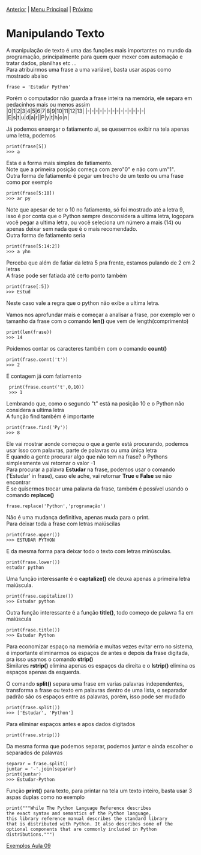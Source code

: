 [Anterior](Aula08.md) | [Menu Principal](/README.md/) | [Próximo](Aula10.md)  

# Manipulando Texto  

A manipulação de texto é uma das funções mais importantes no mundo da programação, principalmente para quem quer mexer com automação e tratar dados, planilhas etc ...  
Para atribuirmos uma frase a uma variável, basta usar aspas como mostrado abaiso  
```
frase = 'Estudar Python'
```
Porém o computador não guarda a frase inteira na memória, ele separa em pedacinhos mais ou menos assim  
|0|1|2|3|4|5|6|7|8|9|10|11|12|13|
|-|-|-|-|-|-|-|-|-|-|-|-|-|-|
|E|s|t|u|d|a|r||P|y|t|h|o|n|  

Já podemos enxergar o fatiamento ai, se quesermos exibir na tela apenas uma letra, podemos  
```
print(frase[5])
>>> a
```
Esta é a forma mais simples de fatiamento.  
Note que a primeira posição começa com zero"0" e não com um"1".  
Outra forma de fatiamento é pegar um trecho de um texto ou uma frase como por exemplo  
```
print(frase[5:10])
>>> ar py
```  
Note que apesar de ter o 10 no fatiamento, só foi mostrado até a letra 9, isso é por conta que o Python sempre desconsidera a ultima letra, logopara você pegar a ultima letra, ou você seleciona um número a mais (14) ou apenas deixar sem nada que é o mais recomendado.  
Outra forma de fatiamento seria  
```
print(frase[5:14:2])
>>> a yhn
```  
Perceba que além de fatiar da letra 5 pra frente, estamos pulando de 2 em 2 letras  
A frase pode ser fatiada até certo ponto também   
```
print(frase[:5])
>>> Estud
```
Neste caso vale a regra que o python não exibe a ultima letra.  

Vamos nos aprofundar mais e começar a analisar a frase, por exemplo ver o tamanho da frase  com o comando **len()** que vem de length(comprimento)
```
print(len(frase))
>>> 14
```   
Poidemos contar os caracteres também com o comando **count()**
```
print(frase.connt('t'))
>>> 2
```  
E contagem já com fatiamento  
```
 print(frase.count('t',0,10))
 >>> 1
```  
Lembrando que, como o segundo "t" está na posição 10 e o Python não considera a ultima letra  
A função find também é importante  
```
print(frase.find('Py'))
>>> 8
```  
Ele vai mostrar aonde começou o que a gente está procurando, podemos usar isso com palavras, parte de palavras ou uma única letra  
E quando a gente procurar algo que não tem na frase? o Pythons simplesmente vai retornar o valor -1  
Para procurar a palavra **Estudar** na frase, podemos usar o comando ('Estudar' in frase), caso ele ache, vai retornar **True** e **False** se não encontrar  
E se quisermos trocar uma palavra da frase, também é possível usando o comando **replace()**  
```
frase.replace('Python','programação')
```
Não é uma mudança definitiva, apenas muda para o print.  
Para deixar toda a frase com letras maiúscilas  
```
print(frase.upper())
>>> ESTUDAR PYTHON
```  
E da mesma forma para deixar todo o texto com letras minúsculas.  
```
print(frase.lower())
estudar python
```  
Uma função interessante é o **captalize()** ele deuxa apenas a primeira letra maiúscula.  
```
print(frase.capitalize())
>>> Estudar python
```  
Outra função interessante é a função **title()**, todo começo de palavra fla em maiúscula  
```
print(frase.title())
>>> Estudar Python
```  
Para economizar espaço na memória e muitas vezes evitar erro no sistema, é importante eliminarmos os espaços de antes e depois da frase digitada, pra isso usamos o comando **strip()**  
Similares **rstrip()** elimina apenas os espaços da direita e o **lstrip()** elimina os espaços apenas da esquerda.  

O comando **split()** separa uma frase em varias palavras independentes, transforma a frase ou texto em palavras dentro de uma lista, o separador padrão são os espaços entre as palavras, porém, isso pode ser mudado  
```
print(frase.split())
>>> ['Estudar', 'Python']
```
Para eliminar espaços antes e apos dados digitados  
```
print(frase.strip())
```  

Da mesma forma que podemos separar, podemos juntar e ainda escolher o separados de palavras  
```
separar = frase.split()
juntar = '-'.join(separar)
print(juntar)
>>> Estudar-Python
```  

Função **print()** para texto, para printar na tela um texto inteiro, basta usar 3 aspas duplas como no exemplo  
```
print("""While The Python Language Reference describes 
the exact syntax and semantics of the Python language, 
this library reference manual describes the standard library 
that is distributed with Python. It also describes some of the 
optional components that are commonly included in Python distributions.""")
```


[Exemplos Aula 09](Aula09.py)

